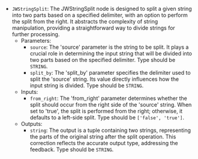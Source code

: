 - `JWStringSplit`: The JWStringSplit node is designed to split a given string into two parts based on a specified delimiter, with an option to perform the split from the right. It abstracts the complexity of string manipulation, providing a straightforward way to divide strings for further processing.
    - Parameters:
        - `source`: The 'source' parameter is the string to be split. It plays a crucial role in determining the input string that will be divided into two parts based on the specified delimiter. Type should be `STRING`.
        - `split_by`: The 'split_by' parameter specifies the delimiter used to split the 'source' string. Its value directly influences how the input string is divided. Type should be `STRING`.
    - Inputs:
        - `from_right`: The 'from_right' parameter determines whether the split should occur from the right side of the 'source' string. When set to 'true', the split is performed from the right; otherwise, it defaults to a left-side split. Type should be `['false', 'true']`.
    - Outputs:
        - `string`: The output is a tuple containing two strings, representing the parts of the original string after the split operation. This correction reflects the accurate output type, addressing the feedback. Type should be `STRING`.
